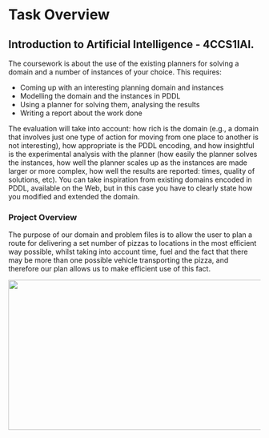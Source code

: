 # Task Overview #
## Introduction to Artificial Intelligence - 4CCS1IAI. ##
The coursework is about the use of the existing planners for solving a domain and a number of instances of your choice. 
This requires:
* Coming up with an interesting planning domain and instances
* Modelling the domain and the instances in PDDL
* Using a planner for solving them, analysing the results
* Writing a report about the work done

The evaluation will take into account: how rich is the domain (e.g., a domain that involves
just one type of action for moving from one place to another is not interesting), how appropriate
is the PDDL encoding, and how insightful is the experimental analysis with the planner (how easily
the planner solves the instances, how well the planner scales up as the
instances are made larger or more complex, how well the results are reported: times,
quality of solutions, etc).
You can take inspiration from existing domains encoded in PDDL, available on the Web,
but in this case you have to clearly state how you modified and extended the domain.

### Project Overview ###
The purpose of our domain and problem files is to allow the user to plan a route for delivering a set number of pizzas to locations in the most efficient way possible, whilst taking into account time, fuel and the fact that there may be more than one possible vehicle transporting the pizza, and therefore our plan allows us to make efficient use of this fact.

<img src="https://i.gyazo.com/60f9dab4f5c99076c51d507ec7791389.gif" height="300px" width="700px"/>
